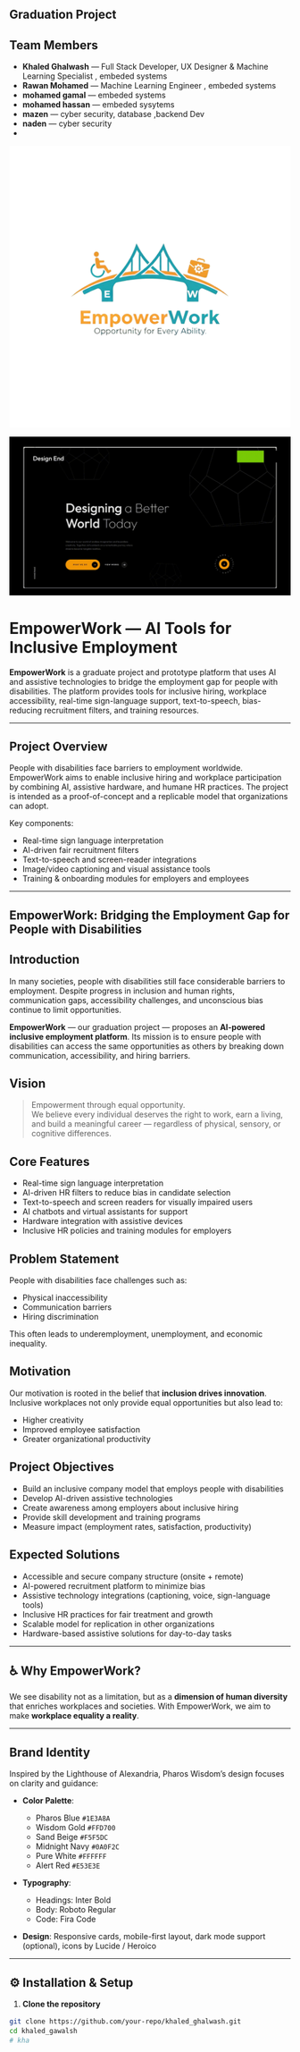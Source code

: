 ## Graduation Project 
## Team Members

- **Khaled Ghalwash** — Full Stack Developer, UX Designer & Machine Learning Specialist , embeded systems  
- **Rawan Mohamed** — Machine Learning Engineer  , embeded systems
- **mohamed gamal** — embeded systems
- **mohamed hassan** —  embeded sysytems 
- **mazen** — cyber security, database ,backend Dev
-  **naden** — cyber security
-  
![Design Preview](https://github.com/khaled-dotcom/kha/blob/main/freepik_br_2332aa31-4d8a-4f88-ba47-aa70c04f044e.png?raw=true)

![Design Preview](https://github.com/AHMAD-JX/DesignEnd-Website-Template/blob/53fe66c2a5bd3f46bff8ab538515dff81a4600cc/img/1.gif)


# EmpowerWork — AI Tools for Inclusive Employment

**EmpowerWork** is a graduate project and prototype platform that uses AI and assistive technologies to bridge the employment gap for people with disabilities. The platform provides tools for inclusive hiring, workplace accessibility, real-time sign-language support, text-to-speech, bias-reducing recruitment filters, and training resources.

---

##  Project Overview

People with disabilities face barriers to employment worldwide. EmpowerWork aims to enable inclusive hiring and workplace participation by combining AI, assistive hardware, and humane HR practices. The project is intended as a proof-of-concept and a replicable model that organizations can adopt.

Key components:
- Real-time sign language interpretation
- AI-driven fair recruitment filters
- Text-to-speech and screen-reader integrations
- Image/video captioning and visual assistance tools
- Training & onboarding modules for employers and employees

---

## EmpowerWork: Bridging the Employment Gap for People with Disabilities

##  Introduction
In many societies, people with disabilities still face considerable barriers to employment. Despite progress in inclusion and human rights, communication gaps, accessibility challenges, and unconscious bias continue to limit opportunities.  

**EmpowerWork** — our graduation project — proposes an **AI-powered inclusive employment platform**. Its mission is to ensure people with disabilities can access the same opportunities as others by breaking down communication, accessibility, and hiring barriers.

##  Vision
> Empowerment through equal opportunity.  
We believe every individual deserves the right to work, earn a living, and build a meaningful career — regardless of physical, sensory, or cognitive differences.

##  Core Features
- Real-time sign language interpretation  
- AI-driven HR filters to reduce bias in candidate selection  
- Text-to-speech and screen readers for visually impaired users  
- AI chatbots and virtual assistants for support  
- Hardware integration with assistive devices  
- Inclusive HR policies and training modules for employers  

##  Problem Statement
People with disabilities face challenges such as:  
- Physical inaccessibility  
- Communication barriers  
- Hiring discrimination  

This often leads to underemployment, unemployment, and economic inequality.

##  Motivation
Our motivation is rooted in the belief that **inclusion drives innovation**. Inclusive workplaces not only provide equal opportunities but also lead to:  
- Higher creativity  
- Improved employee satisfaction  
- Greater organizational productivity  

##  Project Objectives
- Build an inclusive company model that employs people with disabilities  
- Develop AI-driven assistive technologies  
- Create awareness among employers about inclusive hiring  
- Provide skill development and training programs  
- Measure impact (employment rates, satisfaction, productivity)  

## Expected Solutions
- Accessible and secure company structure (onsite + remote)  
- AI-powered recruitment platform to minimize bias  
- Assistive technology integrations (captioning, voice, sign-language tools)  
- Inclusive HR practices for fair treatment and growth  
- Scalable model for replication in other organizations  
- Hardware-based assistive solutions for day-to-day tasks  

---

## ♿ Why EmpowerWork?
We see disability not as a limitation, but as a **dimension of human diversity** that enriches workplaces and societies. With EmpowerWork, we aim to make **workplace equality a reality**.



---

##  Brand Identity

Inspired by the Lighthouse of Alexandria, Pharos Wisdom’s design focuses on clarity and guidance:

- **Color Palette**:  
  - Pharos Blue `#1E3A8A`  
  - Wisdom Gold `#FFD700`  
  - Sand Beige `#F5F5DC`  
  - Midnight Navy `#0A0F2C`  
  - Pure White `#FFFFFF`  
  - Alert Red `#E53E3E`  

- **Typography**:  
  - Headings: Inter Bold  
  - Body: Roboto Regular  
  - Code: Fira Code  

- **Design**: Responsive cards, mobile-first layout, dark mode support (optional), icons by Lucide / Heroico  

---

## ⚙ Installation & Setup

1. **Clone the repository**  
```bash
git clone https://github.com/your-repo/khaled_ghalwash.git
cd khaled_gawalsh
# kha
